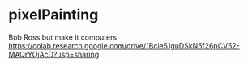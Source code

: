 # pixelPainting
Bob Ross but make it computers
https://colab.research.google.com/drive/1Bcie51guDSkN5f26pCV52-MAQrYOjAcD?usp=sharing
